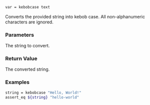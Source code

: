 ```sh
var = kebobcase text
```

Converts the provided string into kebob case.
All non-alphanumeric characters are ignored.

### Parameters

The string to convert.

### Return Value

The converted string.

### Examples

```sh
string = kebobcase "Hello, World!"
assert_eq ${string} "hello-world"
```

